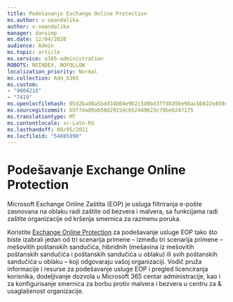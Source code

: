 ```yaml
---
title: Podešavanje Exchange Online Protection
ms.author: v-smandalika
author: v-smandalika
manager: dansimp
ms.date: 12/04/2020
audience: Admin
ms.topic: article
ms.service: o365-administration
ROBOTS: NOINDEX, NOFOLLOW
localization_priority: Normal
ms.collection: Adm_O365
ms.custom:
- "9004218"
- "7419"
ms.openlocfilehash: 05d2bad8a5bdd34b04e9b2c5d0bd3ffd8356e98acbb622e859e2464f09e6222b
ms.sourcegitcommit: b5f7da89a650d2915dc652449623c78be6247175
ms.translationtype: MT
ms.contentlocale: sr-Latn-RS
ms.lasthandoff: 08/05/2021
ms.locfileid: "54085890"
---
```

# <a name="set-up-exchange-online-protection"></a>Podešavanje Exchange Online Protection

Microsoft Exchange Online Zaštita (EOP) je usluga filtriranja e-pošte zasnovana na oblaku radi zaštite od bezvera i malvera, sa funkcijama radi zaštite organizacije od kršenja smernica za razmenu poruka.

Koristite [Exchange Online Protection](https://go.microsoft.com/fwlink/?linkid=2071067) za podešavanje usluge EOP tako što biste izabrali jedan od tri scenarija primene – između tri scenarija primene – mešovitih poštanskih sandučića, hibridnih (mešavina iz mešovitih poštanskih sandučića i poštanskih sandučića u oblaku) ili svih poštanskih sandučića u oblaku – koji odgovaraju vašoj organizaciji. Vodič pruža informacije i resurse za podešavanje usluge EOP i pregled licenciranja korisnika, dodeljivanje dozvola u Microsoft 365 centar administracije, kao i za konfigurisanje smernica za borbu protiv malvera i bezvera u centru za & usaglašenost organizacije.
